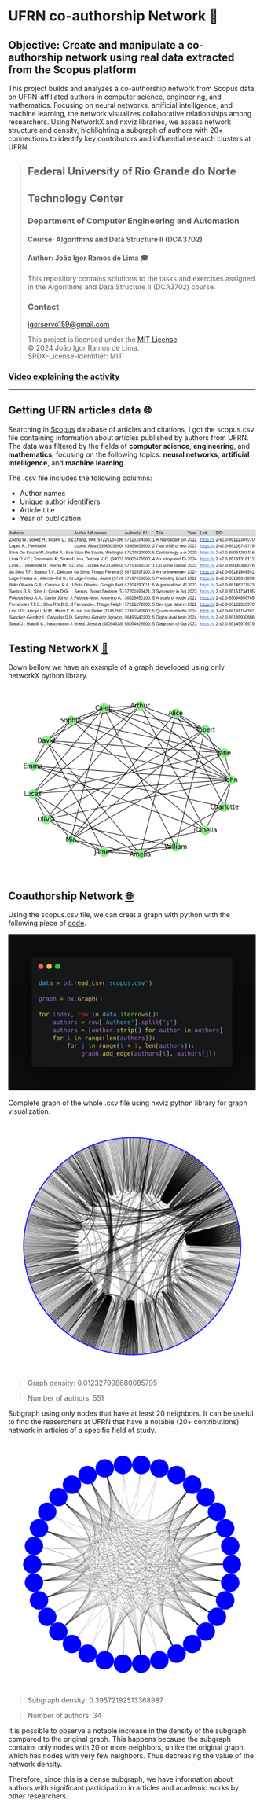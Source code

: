 # UFRN co-authorship Network :busts_in_silhouette:

## Objective: Create and manipulate a co-authorship network using real data extracted from the Scopus platform

This project builds and analyzes a co-authorship network from Scopus data on UFRN-affiliated authors in computer science, engineering, and mathematics. Focusing on neural networks, artificial intelligence, and machine learning, the network visualizes collaborative relationships among researchers. Using NetworkX and nxviz libraries, we assess network structure and density, highlighting a subgraph of authors with 20+ connections to identify key contributors and influential research clusters at UFRN.

> ## Federal University of Rio Grande do Norte  
> ## Technology Center  
> ### Department of Computer Engineering and Automation  
> #### Course: **Algorithms and Data Structure II (DCA3702)**  
> #### Author: **João Igor Ramos de Lima :mortar_board:**
>
> This repository contains solutions to the tasks and exercises assigned in the Algorithms and Data Structure II (DCA3702) course.
>
> ### Contact
> [igorservo159@gmail.com](mailto:igorservo159@gmail.com)
>
> This project is licensed under the [MIT License](../../LICENSE)  
> © 2024 João Igor Ramos de Lima.  
> SPDX-License-Identifier: MIT

### [Video explaining the activity](https://www.loom.com/share/df95291120ad45559df213ba6507c54a?sid=85feec87-aa12-43b0-bc3e-e938c7372c01)

---

## Getting UFRN articles data :globe_with_meridians:

Searching in [Scopus](https://www.elsevier.com/products/scopus) database of articles and citations, I got the scopus.csv file containing information about articles published by authors from UFRN. The data was filtered by the fields of **computer science**, **engineering**, and **mathematics**, focusing on the following topics: **neural networks**, **artificial intelligence**, and **machine learning**.

The .csv file includes the following columns:
- Author names
- Unique author identifiers
- Article title
- Year of publication

<center><img width="max-width" src="imgs/scopus_csv.png"></center>


## Testing NetworkX [:thought_balloon:](networkX_test.ipynb)

Down bellow we have an example of a graph developed using only networkX python library.

<center><img width="max-width" src="imgs/networkX_test.png"></center>

## Coauthorship Network [:globe_with_meridians:](Coauthorship_Network.ipynb)

Using the scopus.csv file, we can creat a graph with python with the following piece of [code](Coauthorship_Network.ipynb).

<center><img width="max-width" src="imgs/carbon.png"></center>

Complete graph of the whole .csv file using nxviz python library for graph visualization.
<center><img width="max-width" src="imgs/graph.png"></center>

> Graph density: 0.012327998680085795

> Number of authors: 551

Subgraph using only nodes that have at least 20 neighbors. It can be useful to find the reaserchers at UFRN that have a notable (20+ contributions) network in articles of a specific field of study.
<center><img width="max-width" src="imgs/subgraph.png"></center>

> Subgraph density: 0.39572192513368987

> Number of authors: 34

It is possible to observe a notable increase in the density of the subgraph compared to the original graph. This happens because the subgraph contains only nodes with 20 or more neighbors, unlike the original graph, which has nodes with very few neighbors. Thus decreasing the value of the network density.

Therefore, since this is a dense subgraph, we have information about authors with significant participation in articles and academic works by other researchers.
